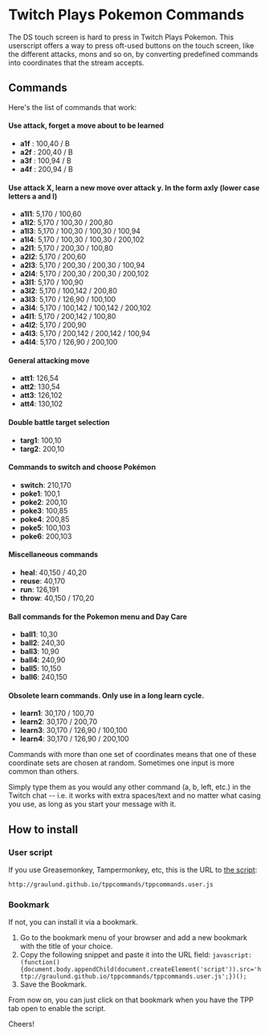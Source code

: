 # Twitch Plays Pokemon Commands

The DS touch screen is hard to press in Twitch Plays Pokemon. This userscript offers a way to press oft-used buttons on the touch screen, like the different attacks, mons and so on, by converting predefined commands into coordinates that the stream accepts.

## Commands
Here's the list of commands that work:

#### Use attack, forget a move about to be learned 
* **a1f** : 100,40 / B
* **a2f** : 200,40 / B
* **a3f** : 100,94 / B
* **a4f** : 200,94 / B

#### Use attack X, learn a new move over attack y.  In the form axly (lower case letters a and l) 
* **a1l1**: 5,170 / 100,60
* **a1l2**: 5,170 / 100,30 / 200,80
* **a1l3**: 5,170 / 100,30 / 100,30 / 100,94
* **a1l4**: 5,170 / 100,30 / 100,30 / 200,102
* **a2l1**: 5,170 / 200,30 / 100,80
* **a2l2**: 5,170 / 200,60
* **a2l3**: 5,170 / 200,30 / 200,30 / 100,94
* **a2l4**: 5,170 / 200,30 / 200,30 / 200,102
* **a3l1**: 5,170 / 100,90
* **a3l2**: 5,170 / 100,142 / 200,80
* **a3l3**: 5,170 / 126,90 / 100,100
* **a3l4**: 5,170 / 100,142 / 100,142 / 200,102
* **a4l1**: 5,170 / 200,142 / 100,80
* **a4l2**: 5,170 / 200,90
* **a4l3**: 5,170 / 200,142 / 200,142 / 100,94
* **a4l4**: 5,170 / 126,90 / 200,100
 
#### General attacking move 
* **att1**:   126,54
* **att2**:   130,54
* **att3**:   126,102
* **att4**:   130,102

#### Double battle target selection
* **targ1**: 100,10
* **targ2**: 200,10

#### Commands to switch and choose Pokémon 
* **switch**: 210,170
* **poke1**:  100,1
* **poke2**:  200,10
* **poke3**:  100,85
* **poke4**:  200,85
* **poke5**:  100,103
* **poke6**:  200,103

#### Miscellaneous commands 
* **heal**:   40,150 / 40,20
* **reuse**:  40,170
* **run**:    126,191
* **throw**:  40,150 / 170,20

#### Ball commands for the Pokemon menu and Day Care
* **ball1**: 10,30
* **ball2**: 240,30
* **ball3**: 10,90
* **ball4**: 240,90
* **ball5**: 10,150
* **ball6**: 240,150

#### Obsolete learn commands.  Only use in a long learn cycle.
* **learn1**: 30,170 / 100,70
* **learn2**: 30,170 / 200,70
* **learn3**: 30,170 / 126,90 / 100,100
* **learn4**: 30,170 / 126,90 / 200,100


Commands with more than one set of coordinates means that one of these coordinate sets are chosen at random.  Sometimes one input is more common than others.

Simply type them as you would any other command (a, b, left, etc.) in the Twitch chat -- i.e. it works with extra spaces/text and no matter what casing you use, as long as you start your message with it.

## How to install

### User script

If you use Greasemonkey, Tampermonkey, etc, this is the URL to [the script](http://graulund.github.io/tppcommands/tppcommands.user.js):

`http://graulund.github.io/tppcommands/tppcommands.user.js`

### Bookmark

If not, you can install it via a bookmark.

1. Go to the bookmark menu of your browser and add a new bookmark with the title of your choice.
2. Copy the following snippet and paste it into the URL field: `javascript:(function(){document.body.appendChild(document.createElement('script')).src='http://graulund.github.io/tppcommands/tppcommands.user.js';})();`
3. Save the Bookmark.

From now on, you can just click on that bookmark when you have the TPP tab open to enable the script.

Cheers!
